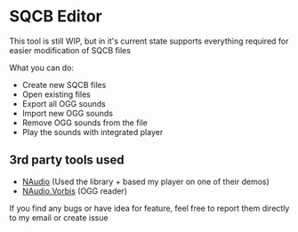 # SQCB Editor
This tool is still WIP, but in it's current state supports everything required for easier modification of SQCB files

What you can do:
* Create new SQCB files
* Open existing files
* Export all OGG sounds
* Import new OGG sounds
* Remove OGG sounds from the file
* Play the sounds with integrated player

## 3rd party tools used
* [NAudio](https://github.com/naudio/NAudio/) (Used the library + based my player on one of their demos)
* [NAudio.Vorbis](https://github.com/naudio/Vorbis) (OGG reader)


If you find any bugs or have idea for feature, feel free to report them directly to my email or create issue